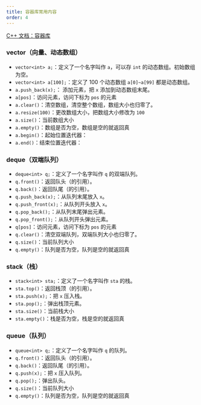 ```yaml
---
title: 容器库常用内容
order: 4
---
```


[C++ 文档：容器库](https://cpp.33dai.wiki/reference/zh/cpp/container.html)

### vector（向量、动态数组）

- `vector<int> a;`：定义了一个名字叫作 `a`，可以存 `int` 的动态数组。初始数组为空。
- `vector<int> a[100];`：定义了 $100$ 个动态数组 `a[0]~a[99]` 都是动态数组。
- `a.push_back(x);`： 添加元素，把 `x` 添加到动态数组末尾。
- `a[pos]`：访问元素，访问下标为 `pos` 的元素
- `a.clear()`：清空数组，清空整个数组，数组大小也归零了。
- `a.resize(100)`：更改数组大小，把数组大小修改为 `100`
- `a.size()`：当前数组大小 
- `a.empty()`：数组是否为空，数组是空的就返回真
- `a.begin()`：起始位置迭代器：
- `a.end()`：结束位置迭代器：

### deque（双端队列）

- `deque<int> q;`：定义了一个名字叫作 `q` 的双端队列。
- `q.front()`：返回队头（的引用）。
- `q.back()`：返回队尾（的引用）。
- `q.push_back(x);`：从队列末尾放入 `x`。
- `q.push_front(x);`：从队列开头放入 `x`。
- `q.pop_back();`：从队列末尾弹出元素。
- `q.pop_front();`：从队列开头弹出元素。
- `q[pos]`：访问元素，访问下标为 `pos` 的元素
- `q.clear()`：清空双端队列，双端队列大小也归零了。
- `q.size()`：当前队列大小 
- `q.empty()`：队列是否为空，队列是空的就返回真

### stack（栈）

- `stack<int> sta;`：定义了一个名字叫作 `sta` 的栈。
- `sta.top()`：返回栈顶（的引用）。
- `sta.push(x);`：把 `x` 压入栈。
- `sta.pop();`：弹出栈顶元素。
- `sta.size()`：当前栈大小 
- `sta.empty()`：栈是否为空，栈是空的就返回真

### queue（队列）

- `queue<int> q;`：定义了一个名字叫作 `q` 的队列。
- `q.front()`：返回队头（的引用）。
- `q.back()`：返回队尾（的引用）。
- `q.push(x);`：把 `x` 压入队列。
- `q.pop();`：弹出队头。
- `q.size()`：当前队列大小 
- `q.empty()`：队列是否为空，队列是空的就返回真
